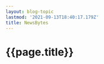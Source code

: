 ```yaml
---
layout: blog-topic
lastmod: '2021-09-13T18:40:17.179Z'
title: NewsBytes
---
```


<h1>{{page.title}}</h1>
